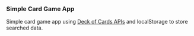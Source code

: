 ### Simple Card Game App

Simple card game app using [Deck of Cards APIs](https://www.deckofcardsapi.com/) and localStorage to store searched data.